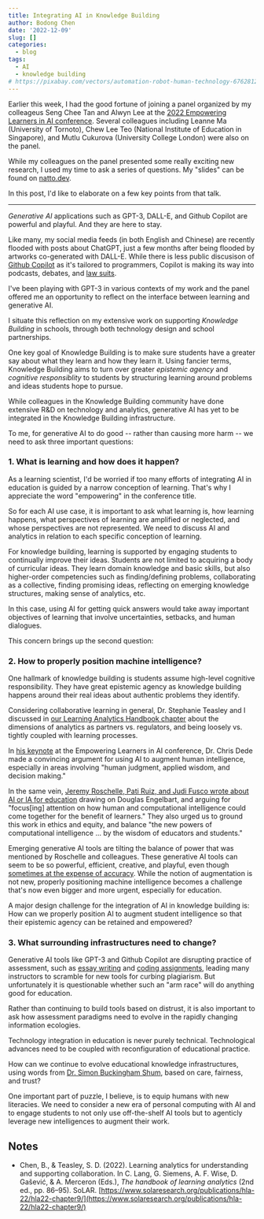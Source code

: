 ```yaml
---
title: Integrating AI in Knowledge Building
author: Bodong Chen
date: '2022-12-09'
slug: []
categories:
  - blog
tags:
  - AI
  - knowledge building
# https://pixabay.com/vectors/automation-robot-human-technology-6762812/
---
```


Earlier this week, I had the good fortune of joining a panel organized by my colleageus Seng Chee Tan and⁩ Alwyn Lee at the [2022 Empowering Learners in AI conference](https://empoweringlearners.ai/). Several colleagues including Leanne Ma (University of Tornoto), Chew Lee Teo (National Institute of Education in Singapore), and Mutlu Cukurova (University College London) were also on the panel.

While my colleagues on the panel presented some really exciting new research, I used my time to ask a series of questions. My "slides" can be found on [natto.dev](https://natto.dev/@chen/876e1c02b7014663b153d031a537b591?layout=fykdf9qm). 

In this post, I'd like to elaborate on a few key points from that talk.

<!-- ![](ela-whova.png) -->

---

*Generative AI* applications such as GPT-3, DALL-E, and Github Copilot are powerful and playful. And they are here to stay.

Like many, my social media feeds (in both English and Chinese) are recently flooded with posts about ChatGPT, just a few months after being flooded by artworks co-generated with DALL-E. While there is less public discusison of [Github Copilot](https://github.com/features/copilot) as it's tailored to programmers, Copilot is making its way into podcasts, debates, and [law suits](https://www.infoworld.com/article/3679748/github-faces-lawsuit-over-copilot-coding-tool.html).

I've been playing with GPT-3 in various contexts of my work and the panel offered me an opportunity to reflect on the interface between learning and generative AI. 

I situate this reflection on my extensive work on supporting *Knowledge Building* in schools, through both technology design and school partnerships. 

One key goal of Knowledge Building is to make sure students have a greater say about what they learn and how they learn it. Using fancier terms, Knowledge Building aims to turn over greater *epistemic agency* and *cognitive responsiblity* to students by structuring learning around problems and ideas students hope to pursue. 

While colleagues in the Knowledge Building community have done extensive R&D on technology and analytics, generative AI has yet to be integrated in the Knowledge Building infrastructure.

To me, for generative AI to do good -- rather than causing more harm -- we need to ask three important questions:

### 1. What is learning and how does it happen?

As a learning scientist, I'd be worried if too many efforts of integrating AI in education is guided by a narrow conception of learning. That's why I appreciate the word "empowering" in the conference title.

So for each AI use case, it is important to ask what learning is, how learning happens, what perspectives of learning are amplified or neglected, and whose perspectives are not represented. We need to discuss AI and analytics in relation to each specific conception of learning. 

For knowledge building, learning is supported by engaging students to continually improve their ideas. Students are not limited to acquiring a body of curricular ideas. They learn domain knowledge and basic skills, but also higher-order competencies such as finding/defining problems, collaborating as a collective, finding promising ideas, reflecting on emerging knowledge structures, making sense of analytics, etc. 

In this case, using AI for getting quick answers would take away important objectives of learning that involve uncertainties, setbacks, and human dialogues. 

This concern brings up the second question: 

### 2. How to properly position machine intelligence?

One hallmark of knowledge building is students assume high-level cognitive responsibility. They have great epistemic agency as knowledge building happens around their real ideas about authentic problems they identify.

Considering collaborative learning in general, Dr. Stephanie Teasley and I discussed in [our Learning Analytics Handbook chapter](https://www.solaresearch.org/publications/hla-22/hla22-chapter9/) about the dimensions of analytics as partners vs. regulators, and being loosely vs. tightly coupled with learning processes. 

In [his keynote](https://whova.com/portal/webapp/empow_202212/Agenda/2733311) at the Empowering Learners in AI conference, Dr. Chris Dede made a convincing argument for using AI to augment human intelligence, especially in areas involving "human judgment, applied wisdom, and decision making." 

In the same vein, [Jeremy Roschelle, Pati Ruiz, and Judi Fusco wrote about AI or IA for education](https://cacm.acm.org/blogs/blog-cacm/251188-ai-or-intelligence-augmentation-for-education/fulltext) drawing on Douglas Engelbart, and arguing for "focus[ing] attention on how human and computational intelligence could come together for the benefit of learners." They also urged us to ground this work in ethics and equity, and balance "the new powers of computational intelligence ... by the wisdom of educators and students."

Emerging generative AI tools are tilting the balance of power that was mentioned by Roschelle and colleagues. These generative AI tools can seem to be so powerful, efficient, creative, and playful, even though [sometimes at the expense of accuracy](https://twitter.com/ReaderMeter/status/1599285703300743168). While the notion of augmentation is not new, properly positioning machine intelligence becomes a challenge that's now even bigger and more urgent, especially for education. 

A major design challenge for the integration of AI in knowledge building is: How can we properly position AI to augment student intelligence so that their epistemic agency can be retained and empowered?

### 3. What surrounding infrastructures need to change?

Generative AI tools like GPT-3 and Github Copilot are disrupting practice of assessment, such as [essay writing](https://doi.org/10.1007/s40593-022-00300-7) and [coding assignments](https://www.youtube.com/watch?v=uvNRE1o8ANE), leading many instructors to scramble for new tools for curbing plagiarism. But unfortunately it is questionable whether such an "arm race" will do anything good for education. 

Rather than continuing to build tools based on distrust, it is also important to ask how assessment paradigms need to evolve in the rapidly changing information ecologies.  

Technology integration in education is never purely technical. Technological advances need to be coupled with reconfiguration of educational practice. 

How can we continue to evolve educational knowledge infrastructures, using words from [Dr. Simon Buckingham Shum](https://simon.buckinghamshum.net/2019/08/la-as-edu-ki/), based on care, fairness, and trust?

One important part of puzzle, I believe, is to equip humans with new literacies. We need to consider a new era of personal computing with AI and to engage students to not only use off-the-shelf AI tools but to agenticly leverage new intelligences to augment their work.  

		
## Notes

- Chen, B., & Teasley, S. D. (2022). Learning analytics for understanding and supporting collaboration. In C. Lang, G. Siemens, A. F. Wise, D. Gašević, & A. Merceron (Eds.), *The handbook of learning analytics* (2nd ed., pp. 86–95). SoLAR. [https://www.solaresearch.org/publications/hla-22/hla22-chapter9/](https://www.solaresearch.org/publications/hla-22/hla22-chapter9/)


